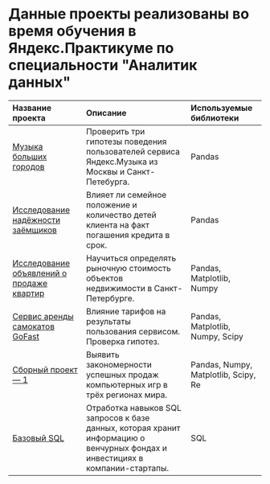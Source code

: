# Данные проекты реализованы во время обучения в Яндекс.Практикуме по специальности "Аналитик данных"
| Название проекта | Описание | Используемые библиотеки | 
| :---------------------- | :---------------------- | :---------------------- |
| [Музыка больших городов](https://github.com/iqzmn/yandex_practicum_projects/tree/main/Музыка%20больших%20городов) | Проверить три гипотезы поведения пользователей сервиса Яндекс.Музыка из Москвы и Санкт-Петебурга. | Pandas |
| [Исследование надёжности заёмщиков](https://github.com/iqzmn/yandex_practicum_projects/tree/main/Исследование%20надёжности%20заёмщиков) | Влияет ли семейное положение и количество детей клиента на факт погашения кредита в срок. | Pandas |
|[Исследование объявлений о продаже квартир](https://github.com/iqzmn/yandex_practicum_projects/tree/main/Исследование%20объявлений%20о%20продаже%20квартир)| Научиться определять рыночную стоимость объектов недвижимости в Санкт-Петербурге. | Pandas, Matplotlib, Numpy |
|[Cервис аренды самокатов GoFast](https://github.com/iqzmn/yandex_practicum_projects/tree/main/Cервис%20аренды%20самокатов%20GoFast)| Влияние тарифов на результаты пользования сервисом. Проверка гипотез. | Pandas, Matplotlib, Numpy, Scipy |
|[Сборный проект — 1](https://github.com/iqzmn/yandex_practicum_projects/tree/main/Сборный%20проект%20—%201)| Выявить закономерности успешных продаж компьютерных игр в трёх регионах мира. | Pandas, Numpy, Matplotlib, Scipy, Re |
|[Базовый SQL](https://github.com/iqzmn/yandex_practicum_projects/tree/main/Базовый%20SQL)| Отработка навыков SQL запросов к базе данных, которая хранит информацию о венчурных фондах и инвестициях в компании-стартапы. | SQL |